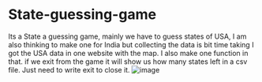 # State-guessing-game
Its a State a guessing game, mainly we have to guess states of USA, I am also thinking to make one for India but collecting the data is bit time taking I got the USA data in one website with the map. I also make one function in that. if we exit from the game it will show us how many states left in a csv file. Just need to write exit to close it.
![image](https://github.com/subhrajyotisaha007/State-guessing-game/assets/75173603/1bd151e5-5540-49ca-aaea-e4351e590dce)
